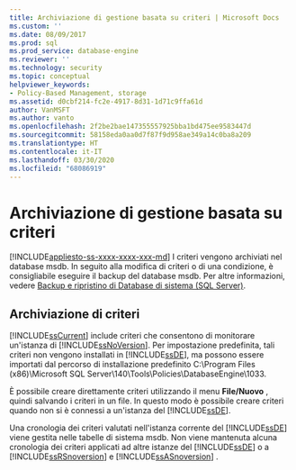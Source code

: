 ```yaml
---
title: Archiviazione di gestione basata su criteri | Microsoft Docs
ms.custom: ''
ms.date: 08/09/2017
ms.prod: sql
ms.prod_service: database-engine
ms.reviewer: ''
ms.technology: security
ms.topic: conceptual
helpviewer_keywords:
- Policy-Based Management, storage
ms.assetid: d0cbf214-fc2e-4917-8d31-1d71c9ffa61d
author: VanMSFT
ms.author: vanto
ms.openlocfilehash: 2f2be2bae147355557925bba1bd475ee9583447d
ms.sourcegitcommit: 58158eda0aa0d7f87f9d958ae349a14c0ba8a209
ms.translationtype: HT
ms.contentlocale: it-IT
ms.lasthandoff: 03/30/2020
ms.locfileid: "68086919"
---
```

# <a name="policy-based-management-storage"></a>Archiviazione di gestione basata su criteri
[!INCLUDE[appliesto-ss-xxxx-xxxx-xxx-md](../../includes/appliesto-ss-xxxx-xxxx-xxx-md.md)]
  I criteri vengono archiviati nel database msdb. In seguito alla modifica di criteri o di una condizione, è consigliabile eseguire il backup del database msdb. Per altre informazioni, vedere [Backup e ripristino di Database di sistema &#40;SQL Server&#41;](../../relational-databases/backup-restore/back-up-and-restore-of-system-databases-sql-server.md).  
  
## <a name="storing-policies"></a>Archiviazione di criteri  
 [!INCLUDE[ssCurrent](../../includes/sscurrent-md.md)] include criteri che consentono di monitorare un'istanza di [!INCLUDE[ssNoVersion](../../includes/ssnoversion-md.md)]. Per impostazione predefinita, tali criteri non vengono installati in [!INCLUDE[ssDE](../../includes/ssde-md.md)], ma possono essere importati dal percorso di installazione predefinito C:\Program Files (x86)\Microsoft SQL Server\140\Tools\Policies\DatabaseEngine\1033.  
  
 È possibile creare direttamente criteri utilizzando il menu **File/Nuovo** , quindi salvando i criteri in un file. In questo modo è possibile creare criteri quando non si è connessi a un'istanza del [!INCLUDE[ssDE](../../includes/ssde-md.md)].  
  
 Una cronologia dei criteri valutati nell'istanza corrente del [!INCLUDE[ssDE](../../includes/ssde-md.md)] viene gestita nelle tabelle di sistema msdb. Non viene mantenuta alcuna cronologia dei criteri applicati ad altre istanze del [!INCLUDE[ssDE](../../includes/ssde-md.md)] o a [!INCLUDE[ssRSnoversion](../../includes/ssrsnoversion-md.md)] e [!INCLUDE[ssASnoversion](../../includes/ssasnoversion-md.md)] .  
  
  
